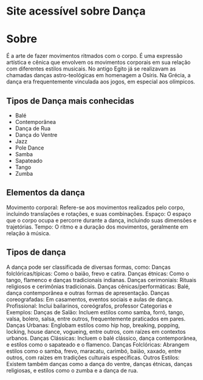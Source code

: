 # Site acessível sobre Dança
# Sobre
É a arte de fazer movimentos ritmados com o corpo.
É uma expressão artística e cênica que envolvem os movimentos corporais 
 em sua relação com diferentes estilos musicais.
 No antigo Egito já se realizavam as chamadas danças astro-teológicas em homenagem a Osíris.
 Na Grécia, a dança era frequentemente vinculada aos jogos, em especial aos olímpicos.
## Tipos de Dança mais conhecidas
- Balé
- Contemporânea
- Dança de Rua
- Dança do Ventre
- Jazz
- Pole Dance
- Samba
- Sapateado
- Tango
- Zumba
## Elementos da dança
Movimento corporal: Refere-se aos movimentos realizados pelo corpo, incluindo translações e rotações, e suas combinações.
Espaço: O espaço que o corpo ocupa e percorre durante a dança, incluindo suas dimensões e trajetórias.
Tempo: O ritmo e a duração dos movimentos, geralmente em relação à música. 
## Tipos de dança
A dança pode ser classificada de diversas formas, como:
Danças folclóricas/típicas: Como o baião, frevo e catira.
Danças étnicas: Como o tango, flamenco e danças tradicionais indianas.
Danças cerimoniais: Rituais religiosos e cerimônias tradicionais.
Danças cênicas/performáticas: Balé, dança contemporânea e outras formas de apresentação.
Danças coreografadas: Em casamentos, eventos sociais e aulas de dança. 
Profissional:
Inclui bailarinos, coreógrafos, professor
Categorias e Exemplos:
Danças de Salão:
Incluem estilos como samba, forró, tango, valsa, bolero, salsa, entre outros, frequentemente praticados em pares. 
Danças Urbanas:
Englobam estilos como hip hop, breaking, popping, locking, house dance, vogueing, entre outros, com raízes em contextos urbanos. 
Danças Clássicas:
Incluem o balé clássico, dança contemporânea, e estilos como o sapateado e o flamenco. 
Danças Folclóricas:
Abrangem estilos como o samba, frevo, maracatu, carimbó, baião, xaxado, entre outros, com raízes em tradições culturais específicas. 
Outros Estilos:
Existem também danças como a dança do ventre, danças étnicas, danças religiosas, e estilos como o zumba e a dança de rua. 

